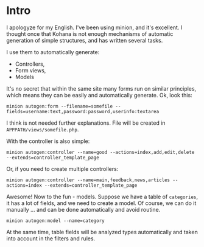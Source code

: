 # Intro

I apologyze for my English. I've been using minion, and it's excellent.
I thought once that Kohana is not enough mechanisms of automatic generation
of simple structures, and has written several tasks.

I use them to automatically generate:

* Controllers,
* Form views,
* Models

It's no secret that within the same site many forms run on similar principles,
which means they can be easily and automatically generate. Ok, look this:

`minion autogen:form --filename=somefile --fields=username:text,password:password,userinfo:textarea`

I think is not needed further explanations.
File will be created in `APPPATH/views/somefile.php`.

With the controller is also simple:

`minion autogen:controller --name=good --actions=index,add,edit,delete --extends=controller_template_page`

Or, if you need to create multiple controllers:

`minion autogen:controller --name=main,feedback,news,articles --actions=index --extends=controller_template_page`

Awesome! Now to the fun - models. Suppose we have a table of `categories`,
it has a lot of fields, and we need to create a model. Of course,
we can do it manually ... and can be done automatically and avoid routine.

`minion autogen:model --name=category`

At the same time, table fields will be analyzed types automatically and taken
into account in the filters and rules.